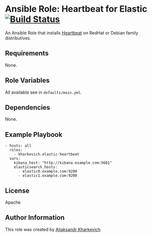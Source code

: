 # Ansible Role: Heartbeat for Elastic [![Build Status](https://travis-ci.org/kharkevich/ansible-elastic-heartbeat.svg?branch=master)](https://travis-ci.org/kharkevich/ansible-elastic-heartbeat)

An Ansible Role that installs [Heartbeat](https://www.elastic.co/products/beats/heartbeat) on RedHat or Debian family distributives.

## Requirements

None.

## Role Variables

All available see in `defaults/main.yml`.

## Dependencies

None.

## Example Playbook

    - hosts: all
      roles:
        - kharkevich.elastic-heartbeat
      vars:
        kibana_host: "http://kibana.example.com:5601"
        elasticsearch_hosts:
      	  - elastic0.example.com:9200
      	  - elastic1.example.com:9200

## License

Apache

## Author Information

This role was created by [Aliaksandr Kharkevich](https://github.com/kharkevich)
